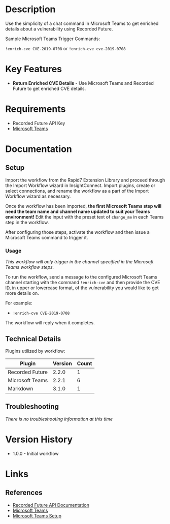 # Description

Use the simplicity of a chat command in Microsoft Teams to get enriched details about a vulnerability using Recorded Future.

Sample Microsoft Teams Trigger Commands:

`!enrich-cve CVE-2019-0708` or `!enrich-cve cve-2019-0708`

# Key Features

* **Return Enriched CVE Details** - Use Microsoft Teams and Recorded Future to get enriched CVE details. 

# Requirements

* Recorded Future API Key
* [Microsoft Teams](https://insightconnect.help.rapid7.com/docs/microsoft-teams)

# Documentation

## Setup

Import the workflow from the Rapid7 Extension Library and proceed through the Import Workflow wizard in InsightConnect. Import plugins, create or select connections, and rename the workflow as a part of the Import Workflow wizard as necessary.

Once the workflow has been imported, **the first Microsoft Teams step will need the team name and channel name updated to suit your Teams environment!** Edit the input with the preset text of `change_me` in each Teams step in the workflow.

After configuring those steps, activate the workflow and then issue a Microsoft Teams command to trigger it. 

### Usage

*This workflow will only trigger in the channel specified in the Microsoft Teams workflow steps.*

To run the workflow, send a message to the configured Microsoft Teams channel starting with the command `!enrich-cve` and then provide the CVE ID, in upper or lowercase format, of the vulnerability you would like to get more details on.

For example:
* `!enrich-cve CVE-2019-0708`

The workflow will reply when it completes.

## Technical Details

Plugins utilized by workflow:

|Plugin|Version|Count|
|----|----|--------|
|Recorded Future|2.2.0|1|
|Microsoft Teams|2.2.1|6|
|Markdown|3.1.0|1|

## Troubleshooting

_There is no troubleshooting information at this time_

# Version History

* 1.0.0 - Initial workflow

# Links

## References

* [Recorded Future API Documentation](https://support.recordedfuture.com/hc/en-us/categories/115000803507-Raw-API)
* [Microsoft Teams](https://teams.microsoft.com)
* [Microsoft Teams Setup](https://insightconnect.help.rapid7.com/docs/microsoft-teams)
